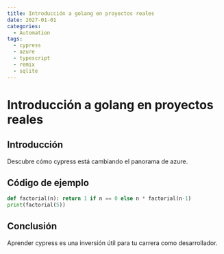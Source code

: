 ```yaml
---
title: Introducción a golang en proyectos reales
date: 2027-01-01
categories:
  - Automation
tags:
  - cypress
  - azure
  - typescript
  - remix
  - sqlite
---
```


# Introducción a golang en proyectos reales

## Introducción

Descubre cómo cypress está cambiando el panorama de azure.

## Código de ejemplo

```python
def factorial(n): return 1 if n == 0 else n * factorial(n-1)
print(factorial(5))
```

## Conclusión

Aprender cypress es una inversión útil para tu carrera como desarrollador.